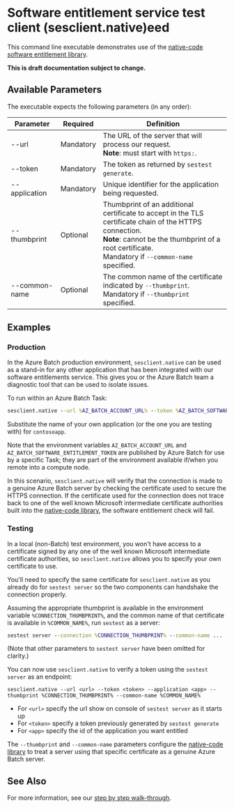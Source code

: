 # Software entitlement service test client (sesclient.native)eed

This command line executable demonstrates use of the [native-code software entitlement library](../Microsoft.Azure.Batch.SoftwareEntitlement.Client.Native).

**This is draft documentation subject to change.**

## Available Parameters

The executable expects the following parameters (in any order):

|   Parameter   | Required  |                                                                                                      Definition                                                                                                       |
| ------------- | --------- | --------------------------------------------------------------------------------------------------------------------------------------------------------------------------------------------------------------------- |
| --url         | Mandatory | The URL of the server that will process our request. <br/> **Note**: must start with `https:`.                                                                                                                        |
| --token       | Mandatory | The token as returned by `sestest generate`.                                                                                                                                                                          |
| --application | Mandatory | Unique identifier for the application being requested.                                                                                                                                                                |
| --thumbprint  | Optional  | Thumbprint of an additional certificate to accept in the TLS certificate chain of the HTTPS connection. <br/> **Note**: cannot be the thumbprint of a root certificate. <br/> Mandatory if `--common-name` specified. |
| --common-name | Optional  | The common name of the certificate indicated by `--thumbprint`. <br/> Mandatory if `--thumbprint` specified.                                                                                                          |

## Examples

### Production

In the Azure Batch production environment, `sesclient.native` can be used as a stand-in for any other application that has been integrated with our software entitlements service. This gives you or the Azure Batch team a diagnostic tool that can be used to isolate issues.

To run within an Azure Batch Task:

``` cmd
sesclient.native --url %AZ_BATCH_ACCOUNT_URL% --token %AZ_BATCH_SOFTWARE_ENTITLEMENT_TOKEN% --application contosoapp
```

Substitute the name of your own application (or the one you are testing with) for `contosoapp`.

Note that the environment variables `AZ_BATCH_ACCOUNT_URL` and `AZ_BATCH_SOFTWARE_ENTITLEMENT_TOKEN` are published by Azure Batch for use by a specific Task; they are part of the environment available if/when you remote into a compute node.

In this scenario, `sesclient.native` will verify that the connection is made to a genuine Azure Batch server by checking the certificate used to secure the HTTPS connection. If the certificate used for the connection does not trace back to one of the well known Microsoft intermediate certificate authorities built into the [native-code library](../Microsoft.Azure.Batch.SoftwareEntitlement.Client.Native), the software entitlement check will fail.

### Testing

In a local (non-Batch) test environment, you won't have access to a certificate signed by any one of the well known Microsoft intermediate certificate authorities, so `sesclient.native` allows you to specify your own certificate to use. 

You'll need to specify the same certificate for `sesclient.native` as you already do for `sestest server` so the two components can handshake the connection properly.

Assuming the appropriate thumbprint is available in the environment variable `%CONNECTION_THUMBPRINT%`, and the common name of that certificate is available in `%COMMON_NAME%`, run `sestest` as a server:

``` cmd
sestest server --connection %CONNECTION_THUMBPRINT% --common-name ...
```

(Note that other parameters to `sestest server` have been omitted for clarity.)

You can now use `sesclient.native` to verify a token using the `sestest server` as an endpoint:

```
sesclient.native --url <url> --token <token> --application <app> --thumbprint %CONNECTION_THUMBPRINT% --common-name %COMMON_NAME%
```

* For `<url>` specify the url show on console of `sestest server` as it starts up
* For `<token>` specify a token previously generated by `sestest generate`
* For `<app>` specify the id of the application you want entitled

The `--thumbprint` and `--common-name` parameters configure the [native-code library](../Microsoft.Azure.Batch.SoftwareEntitlement.Client.Native) to treat a server using that specific certificate as a genuine Azure Batch server.

## See Also

For more information, see our [step by step walk-through](..\..\docs\walk-through.md).
